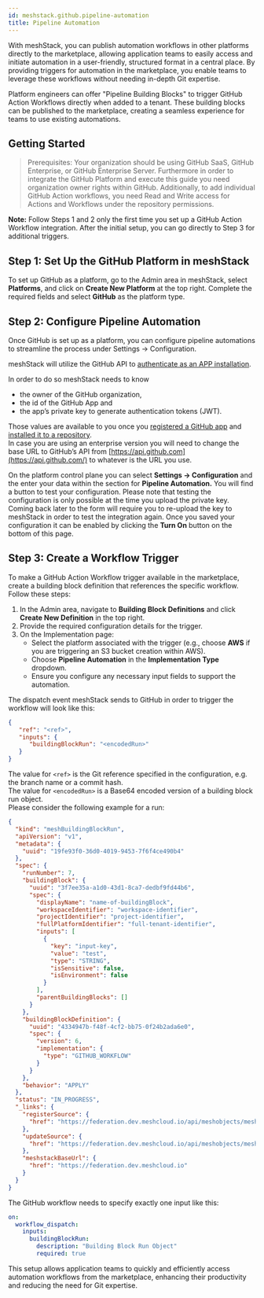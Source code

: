 ```yaml
---
id: meshstack.github.pipeline-automation
title: Pipeline Automation
---
```


With meshStack, you can publish automation workflows in other platforms directly to the marketplace, allowing application teams to easily access and initiate automation in a user-friendly, structured format in a central place. By providing triggers for automation in the marketplace, you enable teams to leverage these workflows without needing in-depth Git expertise.

Platform engineers can offer "Pipeline Building Blocks" to trigger GitHub Action Workflows directly when added to a tenant. These building blocks can be published to the marketplace, creating a seamless experience for teams to use existing automations.

## Getting Started

> Prerequisites: Your organization should be using GitHub SaaS, GitHub Enterprise, or GitHub Enterprise Server.
> Furthermore in order to integrate the GitHub Platform and execute this guide you need organization owner rights within GitHub.
> Additionally, to add individual GitHub Action workflows, you need Read and Write access for Actions and Workflows under the repository permissions.

**Note:** Follow Steps 1 and 2 only the first time you set up a GitHub Action Workflow integration. After the initial setup, you can go directly to Step 3 for additional triggers.

## Step 1: Set Up the GitHub Platform in meshStack

To set up GitHub as a platform, go to the Admin area in meshStack, select **Platforms**, and click on **Create New Platform** at the top right. Complete the required fields and select **GitHub** as the platform type.

## Step 2: Configure Pipeline Automation

Once GitHub is set up as a platform, you can configure pipeline automations to streamline the process under Settings → Configuration.

meshStack will utilize the GitHub API to [authenticate as an APP installation](https://docs.github.com/en/apps/creating-github-apps/authenticating-with-a-github-app/authenticating-as-a-github-app-installation). 

In order to do so meshStack needs to know

- the owner of the GitHub organization,
- the id of the GitHub App and
- the app’s private key to generate authentication tokens (JWT).

Those values are available to you once you [registered a GitHub app](https://docs.github.com/en/apps/creating-github-apps/registering-a-github-app/registering-a-github-app) and [installed it to a repository](https://docs.github.com/en/apps/using-github-apps/installing-your-own-github-app).\
In case you are using an enterprise version you will need to change the base URL to GitHub’s API from [https://api.github.com](https://api.github.com/) to whatever is the URL you use.

On the platform control plane you can select **Settings → Configuration** and the enter your data within the section for **Pipeline Automation.** You will find a button to test your configuration. Please note that testing the configuration is only possible at the time you upload the private key. Coming back later to the form will require you to re-upload the key to meshStack in order to test the integration again. Once you saved your configuration it can be enabled by clicking the **Turn On** button on the bottom of this page.

## Step 3: Create a Workflow Trigger

To make a GitHub Action Workflow trigger available in the marketplace, create a building block definition that references the specific workflow. Follow these steps:

1. In the Admin area, navigate to **Building Block Definitions** and click **Create New Definition** in the top right.
2. Provide the required configuration details for the trigger.
3. On the Implementation page:
    - Select the platform associated with the trigger (e.g., choose **AWS** if you are triggering an S3 bucket creation within AWS).
    - Choose **Pipeline Automation** in the **Implementation Type** dropdown.
    - Ensure you configure any necessary input fields to support the automation.

The dispatch event meshStack sends to GitHub in order to trigger the workflow will look like this:

```json
{
   "ref": "<ref>",
   "inputs": {
      "buildingBlockRun": "<encodedRun>"
   }
}
```

The value for `<ref>` is the Git reference specified in the configuration, e.g. the branch name or a commit hash.\
The value for `<encodedRun>` is a Base64 encoded version of a building block run object.\
Please consider the following example for a run:

```json
{
  "kind": "meshBuildingBlockRun",
  "apiVersion": "v1",
  "metadata": {
    "uuid": "19fe93f0-36d0-4019-9453-7f6f4ce490b4"
  },
  "spec": {
    "runNumber": 7,
    "buildingBlock": {
      "uuid": "3f7ee35a-a1d0-43d1-8ca7-dedbf9fd44b6",
      "spec": {
        "displayName": "name-of-buildingBlock",
        "workspaceIdentifier": "workspace-identifier",
        "projectIdentifier": "project-identifier",
        "fullPlatformIdentifier": "full-tenant-identifier",
        "inputs": [
          {
            "key": "input-key",
            "value": "test",
            "type": "STRING",
            "isSensitive": false,
            "isEnvironment": false
          }
        ],
        "parentBuildingBlocks": []
      }
    },
    "buildingBlockDefinition": {
      "uuid": "4334947b-f48f-4cf2-bb75-0f24b2ada6e0",
      "spec": {
        "version": 6,
        "implementation": {
          "type": "GITHUB_WORKFLOW"
        }
      }
    },
    "behavior": "APPLY"
  },
  "status": "IN_PROGRESS",
  "_links": {
    "registerSource": {
      "href": "https://federation.dev.meshcloud.io/api/meshobjects/meshbuildingblockruns/19fe93f0-36d0-4019-9453-7f6f4ce490b4/status/source"
    },
    "updateSource": {
      "href": "https://federation.dev.meshcloud.io/api/meshobjects/meshbuildingblockruns/19fe93f0-36d0-4019-9453-7f6f4ce490b4/status/source/{sourceId}"
    },
    "meshstackBaseUrl": {
      "href": "https://federation.dev.meshcloud.io"
    }
  }
}
```

The GitHub workflow needs to specify exactly one input like this:

```yaml
on:
  workflow_dispatch:
    inputs:
      buildingBlockRun:
        description: "Building Block Run Object"
        required: true
```

This setup allows application teams to quickly and efficiently access automation workflows from the marketplace, enhancing their productivity and reducing the need for Git expertise.
